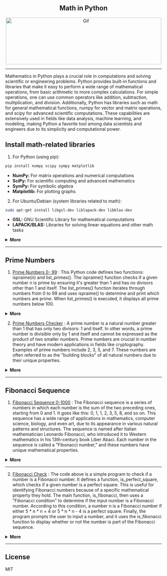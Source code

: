 <div align="center">

## Math in Python

<img alt="Gif" src="https://cdn.dribbble.com/users/31818/screenshots/1891002/math.gif" height="150px" width="500px">
</div>
<hr>
Mathematics in Python plays a crucial role in computations and solving scientific or engineering problems. Python provides built-in functions and libraries that make it easy to perform a wide range of mathematical operations, from basic arithmetic to more complex calculations. For simple operations, one can use common operators like addition, subtraction, multiplication, and division. Additionally, Python has libraries such as math for general mathematical functions, numpy for vector and matrix operations, and scipy for advanced scientific computations. These capabilities are extensively used in fields like data analysis, machine learning, and modeling, making Python a favorite tool among data scientists and engineers due to its simplicity and computational power.

## Install math-related libraries

1. For Python (using pip):
```bash
pip install numpy scipy sympy matplotlib
```
- <b>NumPy:</b> For matrix operations and numerical computations
- <b>SciPy:</b> For scientific computing and advanced mathematics
- <b>SymPy:</b> For symbolic algebra
- <b>Matplotlib:</b> For plotting graphs
2. For Ubuntu/Debian (system libraries related to math):
```bash
sudo apt-get install libgsl-dev liblapack-dev libblas-dev
```
- <b>GSL:</b> GNU Scientific Library for mathematical computations
- <b>LAPACK/BLAS:</b> Libraries for solving linear equations and other math tasks
  
<details>
<summary><b>More</b></summary>
  
## Mathematics in Python
Python, as a versatile and powerful programming language, has a wide array of applications in the field of mathematics. Its simplicity, readability, and extensive library support make it a preferred tool for both beginner programmers and experienced mathematicians. From basic arithmetic to advanced mathematical operations, Python provides a framework for handling diverse types of mathematical computations.

## Basic Arithmetic in Python
At its core, Python supports basic arithmetic operations such as addition (+), subtraction (-), multiplication (*), division (/), and exponentiation (**). These operations are fundamental to any programming language, but Python’s clear syntax makes performing calculations easy and intuitive. Python can be used to handle both integers and floating-point numbers, allowing for a variety of precision levels in computations. For example, one can quickly compute simple equations like:
```python
result = (5 + 3) * 2
print(result)  # Output: 16
```

## Python’s math Module
For more complex mathematical tasks, Python includes the built-in math module, which provides functions for mathematical constants and operations. This module allows users to perform trigonometric functions (sin(), cos(), etc.), logarithmic functions (log(), log10()), and factorials (factorial()), among others. For example:
```python
import math
result = math.sqrt(16)
print(result)  # Output: 4.0
```
This module extends Python’s native capabilities, making it suitable for various real-world mathematical problems that require higher-level mathematical functions.

## Scientific Computations with NumPy
While the math module handles simple mathematical functions, more advanced computations—especially those involving large datasets or multidimensional arrays—are made possible with the NumPy library. NumPy is essential for tasks like matrix operations, Fourier transforms, and random number generation. It is also the backbone of most scientific and mathematical programming in Python. Here’s an example of creating an array and performing basic operations with NumPy:

```python
import numpy as np
array = np.array([1, 2, 3, 4])
print(np.mean(array))  # Output: 2.5
```
NumPy is widely used in fields like machine learning, data science, and physics, where mathematical models often rely on large numerical datasets.

## Symbolic Mathematics with SymPy
For algebraic manipulation and symbolic mathematics, Python offers SymPy. This library allows for the symbolic computation of algebraic expressions, which can be useful in calculus, algebra, and equation solving. Unlike numerical computation, symbolic math manipulates symbols rather than numbers, allowing for the exact representation of equations. For instance, solving algebraic equations symbolically looks like this:
```python
from sympy import symbols, Eq, solve
x = symbols('x')
equation = Eq(x**2 - 5*x + 6, 0)
solutions = solve(equation)
print(solutions)  # Output: [2, 3]
```
SymPy is especially helpful in domains such as engineering and theoretical physics where precise symbolic solutions are required.

## Advanced Scientific Computing with SciPy
Another powerful library, SciPy, builds on NumPy and provides additional functionality for scientific computing, including modules for optimization, integration, interpolation, eigenvalue problems, and more. SciPy is highly efficient and is commonly used in fields such as signal processing and bioinformatics.

## Real-World Applications of Mathematics in Python
Python’s mathematical capabilities extend beyond academic problems. In the real world, Python is used for various applications, including:
- <b>Data Science:</b> Python’s libraries like pandas, matplotlib, and NumPy help analyze large datasets using statistical and mathematical methods.
- <b>Machine Learning:</b> Libraries such as scikit-learn and TensorFlow leverage Python’s mathematical computing power to train machine learning models, which often rely on mathematical       concepts like linear algebra, calculus, and probability.
- <b>Finance:</b> Python is commonly used for financial modeling and simulations, where it helps compute complex algorithms and mathematical models for investment and risk analysis.
- <b>Physics and Engineering:</b> Python’s support for mathematical computations aids in the simulation of physical systems and solving engineering problems that involve differential equations and optimization.

## Conclusion
In conclusion, Python’s versatility and extensive library support make it a highly effective language for mathematical computations. Whether you are performing basic arithmetic, symbolic mathematics, or advanced scientific computations, Python’s ease of use and scalability enable a wide range of applications in research, engineering, data science, and beyond.

</details>
<hr>

## Prime Numbers

1. [Prime Numbers 0- 99](Math_in_Python/PrimeNumbers/PrimeNumber0-99.py) : This Python code defines two functions: ispraime(n) and list_primes(). The ispraime() function checks if a given number n is prime by ensuring it's greater than 1 and has no divisors other than 1 and itself. The list_primes() function iterates through numbers from 0 to 99 and uses ispraime() to determine and print which numbers are prime. When list_primes() is executed, it displays all prime numbers below 100.
   
<details>
<summary><b>More</b></summary>
  
## How the Code Works:
1. <b>Function ispraime(n):</b>
   - <b>Check input number:</b> If n is less than or equal to 1, it returns False because it's not prime.
   - <b>Check divisibility:</b> If any number between 2 and n-1 divides n without a remainder, it returns False (indicating n is not prime).
   - <b>Return result:</b> If no numbers divide n, the function returns True (indicating n is prime).
2. <b>Function list_primes():</b>
  - <b>Iterating from 0 to 99:</b> This function loops through numbers from 0 to 99.
  - <b>Call ispraime():</b> For each number, it checks whether it is prime or not.
  - <b>Print prime numbers:</b> If a number is prime, it prints the number.
3. <b>Final Execution:</b>
  The list_primes() function is called, printing all prime numbers less than 100.

## Python Code
```python
def ispraime(n):
    if n <= 1:
        return False
    for x in range(2, n):
        if n % x == 0:
            return False
    else:
        return True
    
def list_primes():
    for n in range(100):
        if ispraime(n):
            print(n, end=' ', flush=True)
    print()

list_primes()
```
</details>

2. [Prime Numbers Checker](Math_in_Python/PrimeNumbers/Prime_Checker.py) : A prime number is a natural number greater than 1 that has only two divisors: 1 and itself. In other words, a prime number is divisible only by 1 and itself and cannot be expressed as the product of two smaller numbers. Prime numbers are crucial in number theory and have modern applications in fields like cryptography. Examples of prime numbers include 2, 3, 5, and 7. These numbers are often referred to as the "building blocks" of all natural numbers due to their unique properties.
<details>
<summary><b>More</b></summary>

This code defines a function called ispraime that checks whether a number is prime. The function first checks if the input number is less than or equal to 1, in which case it returns False because numbers less than 2 are not prime. Then, it uses a for loop to check all divisors from 2 to one less than the number. If the number is divisible by any of these values, it is not prime, and the function returns False. If no divisors are found, the function returns True, indicating the number is prime.

Next, the program takes an input from the user and passes it to the ispraime function. If the number is prime, it prints "prime"; otherwise, it prints "not prime."

## How it works:
1. The function receives a number.
2. If the number is less than 2, it is not prime.
3. For numbers greater than 1, it checks if the number is divisible by any number between 2 and itself minus one.
4. If divisible, the number is not prime; otherwise, it is prime.

## Python Code
```python
def isprime(n):
    if n <= 1:
        return False
    for x in range(2, n):
        if n % x == 0:
            return False
    else:
        return True
    
n = int(input('Enter The Number: '))
if isprime(n):
    print(f'{n} is prime')
else:
    print(f'{n} not prime')
```

</details>
<hr>

## Fibonacci Sequence
1. [Fibonacci Sequence 0-1000](Math_in_Python/FibonacciSequence/fibonacci_up_to_1000.py) : The Fibonacci sequence is a series of numbers in which each number is the sum of the two preceding ones, starting from 0 and 1. It goes like this: 0, 1, 1, 2, 3, 5, 8, and so on. This sequence has a wide range of applications in mathematics, computer science, biology, and even art, due to its appearance in various natural patterns and structures. The sequence is named after Italian mathematician Leonardo Fibonacci, who introduced it to Western mathematics in his 13th-century book Liber Abaci. Each number in the sequence is called a "Fibonacci number," and these numbers have unique mathematical properties.

<details>
<summary><b>More</b></summary>
  
## The History and Significance of Fibonacci Numbers

The history of Fibonacci numbers dates back to the 13th century when an Italian mathematician named Leonardo Fibonacci introduced this sequence in his famous book Liber Abaci. In the book, Fibonacci used the sequence to solve a problem related to the population growth of rabbits. In this sequence, each number is the sum of the two preceding ones, starting from 0 and 1. The series progresses as follows: 0, 1, 1, 2, 3, 5, 8, and so on. Over time, the significance of the Fibonacci sequence became widely recognized due to its applications in natural patterns and biological formations. Patterns like the golden ratio in plants, animals, and even galaxies correspond with the Fibonacci sequence, making Fibonacci and his sequence a fundamental part of mathematical history. This sequence has also influenced fields like architecture, music, and art, serving as a foundational structural and geometric framework in the world.

## How it works:
1. <b>Function Definition:</b> fibonacci_up_to_1000() is defined to generate Fibonacci numbers up to 1000.
2. <b>Initial Values:</b> Inside the function, the first two numbers of the Fibonacci sequence are set, a as 0 and b as 1.
3. <b>Loop Execution:</b> The while loop runs as long as a is less than or equal to 1000. Within the loop, it prints the current value of a, which is a Fibonacci number.
4. <b>Update of Variables:</b> After each print, the values of a and b are updated to move to the next Fibonacci number by setting a to b and b to a + b.
5. <b>Function Call:</b> Calling fibonacci_up_to_1000() runs the loop and outputs all Fibonacci numbers from 0 up to 1000 in a single line.

## Python Code
```python
# Define the function to generate Fibonacci sequence up to 1000
def fibonacci_up_to_1000():
    a, b = 0, 1  # Starting values of the Fibonacci sequence
    while a <= 1000:
        print(a, end=' ')
        a, b = b, a + b  # Update the sequence

# Run the function to display Fibonacci numbers from 0 to 1000
fibonacci_up_to_1000()
```

</details>
<hr>

2. [Fibonacci Check](Math_in_Python/FibonacciSequence/fibonacci_checker.py) : The code above is a simple program to check if a number is a Fibonacci number. It defines a function, is_perfect_square, which checks if a given number is a perfect square. This is useful for identifying Fibonacci numbers because of a specific mathematical property they hold. The main function, is_fibonacci, then uses a "Fibonacci condition" to determine if the input number is a Fibonacci number. According to this condition, a number n is a Fibonacci number if either 5 * n * n + 4 or 5 * n * n - 4 is a perfect square. Finally, the program prompts the user to input a number, and it uses the is_fibonacci function to display whether or not the number is part of the Fibonacci sequence.

<details>
<summary><b>More</b></summary>

This process efficiently confirms Fibonacci membership without needing to generate a sequence up to the number.

## How it works:
1. <b>Check if a Number is a Perfect Square:</b> The function is_perfect_square checks if a number is a perfect square by taking the square root of x, converting it to an integer, and checking if squaring this integer gives back the original number x. If it does, x is a perfect square.
2. <b>Determine if a Number is Fibonacci:</b> The function is_fibonacci determines whether a number n is a Fibonacci number. It uses a mathematical property where a number n is in the Fibonacci sequence if either 5 * n * n + 4 or 5 * n * n - 4 is a perfect square. This condition is derived from mathematical characteristics unique to Fibonacci numbers.
3. <b>User Input:</b> The program prompts the user to enter a number for testing, storing it as num.
4. <b>Check and Display Result:</b> Finally, the program checks if num is a Fibonacci number using the is_fibonacci function. It then prints the result, confirming whether num is or is not a Fibonacci number based on the function's output.

## Python Code
```python
import math

# Function to check if a number is a perfect square
def is_perfect_square(x):
    s = int(math.sqrt(x))
    return s * s == x

# Function to check if the input number is a Fibonacci number
def is_fibonacci(n):
    # Checking Fibonacci condition
    return is_perfect_square(5 * n * n + 4) or is_perfect_square(5 * n * n - 4)

# Input a number from the user
num = int(input("Enter a number: "))

# Displaying the result
if is_fibonacci(num):
    print(f"{num} is a Fibonacci number.")
else:
    print(f"{num} is not a Fibonacci number.")
```

</details>
<hr>
 



## License

MIT
